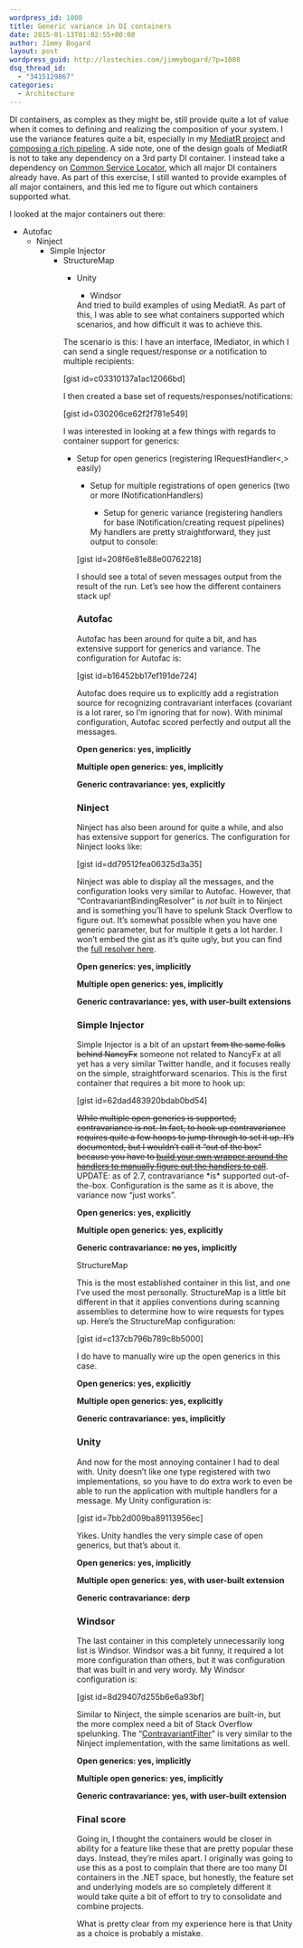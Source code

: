 ```yaml
---
wordpress_id: 1008
title: Generic variance in DI containers
date: 2015-01-13T01:02:55+00:00
author: Jimmy Bogard
layout: post
wordpress_guid: http://lostechies.com/jimmybogard/?p=1008
dsq_thread_id:
  - "3415129867"
categories:
  - Architecture
---
```

DI containers, as complex as they might be, still provide quite a lot of value when it comes to defining and realizing the composition of your system. I use the variance features quite a bit, especially in my [MediatR project](https://github.com/jbogard/MediatR) and [composing a rich pipeline](http://lostechies.com/jimmybogard/2014/09/09/tackling-cross-cutting-concerns-with-a-mediator-pipeline/). A side note, one of the design goals of MediatR is not to take any dependency on a 3rd party DI container. I instead take a dependency on [Common Service Locator](https://commonservicelocator.codeplex.com/), which all major DI containers already have. As part of this exercise, I still wanted to provide examples of all major containers, and this led me to figure out which containers supported what.

I looked at the major containers out there:

  * Autofac 
      * Ninject 
          * Simple Injector 
              * StructureMap 
                  * Unity 
                      * Windsor</ul> 
                    And tried to build examples of using MediatR. As part of this, I was able to see what containers supported which scenarios, and how difficult it was to achieve this.
                    
                    The scenario is this: I have an interface, IMediator, in which I can send a single request/response or a notification to multiple recipients:
                    
                    [gist id=c03310137a1ac12066bd]
                    
                    I then created a base set of requests/responses/notifications:
                    
                    [gist id=030206ce62f2f781e549]
                    
                    I was interested in looking at a few things with regards to container support for generics:
                    
                      * Setup for open generics (registering IRequestHandler<,> easily) 
                          * Setup for multiple registrations of open generics (two or more INotificationHandlers) 
                              * Setup for generic variance (registering handlers for base INotification/creating request pipelines)</ul> 
                            My handlers are pretty straightforward, they just output to console:
                            
                            [gist id=208f6e81e88e00762218]
                            
                            I should see a total of seven messages output from the result of the run. Let’s see how the different containers stack up!
                            
                            ### Autofac
                            
                            Autofac has been around for quite a bit, and has extensive support for generics and variance. The configuration for Autofac is:
                            
                            [gist id=b16452bb17ef191de724]
                            
                            Autofac does require us to explicitly add a registration source for recognizing contravariant interfaces (covariant is a lot rarer, so I’m ignoring that for now). With minimal configuration, Autofac scored perfectly and output all the messages.
                            
                            **Open generics: yes, implicitly**
                            
                            **Multiple open generics: yes, implicitly**
                            
                            **Generic contravariance: yes, explicitly**
                            
                            ### Ninject
                            
                            Ninject has also been around for quite a while, and also has extensive support for generics. The configuration for Ninject looks like:
                            
                            [gist id=dd79512fea06325d3a35]
                            
                            Ninject was able to display all the messages, and the configuration looks very similar to Autofac. However, that “ContravariantBindingResolver” is _not_ built in to Ninject and is something you’ll have to spelunk Stack Overflow to figure out. It’s somewhat possible when you have one generic parameter, but for multiple it gets a lot harder. I won’t embed the gist as it’s quite ugly, but you can find the [full resolver here](https://gist.github.com/jbogard/ee8084b79d4f9faf2eb3).
                            
                            **Open generics: yes, implicitly**
                            
                            **Multiple open generics: yes, implicitly**
                            
                            **Generic contravariance: yes, with user-built extensions**
                            
                            ### Simple Injector
                            
                            Simple Injector is a bit of an upstart <strike>from the same folks behind NancyFx</strike> someone not related to NancyFx at all yet has a very similar Twitter handle, and it focuses really on the simple, straightforward scenarios. This is the first container that requires a bit more to hook up:
                            
                            [gist id=62dad483920bdab0bd54]
                            
                            <strike>While multiple open generics is supported, contravariance is not. In fact, to hook up contravariance requires quite a few hoops to jump through to set it up. It’s documented, but I wouldn’t call it “out of the box” because you have to </strike>[<strike>build your own wrapper around the handlers to manually figure out the handlers to call</strike>](http://simpleinjector.readthedocs.org/en/latest/advanced.html#covariance-contravariance). UPDATE: as of 2.7, contravariance \*is\* supported out-of-the-box. Configuration is the same as it is above, the variance now “just works”.
                            
                            **Open generics: yes, explicitly**
                            
                            **Multiple open generics: yes, explicitly**
                            
                            **Generic contravariance: <strike>no</strike> yes, implicitly**
                            
                            StructureMap
                            
                            This is the most established container in this list, and one I’ve used the most personally. StructureMap is a little bit different in that it applies conventions during scanning assemblies to determine how to wire requests for types up. Here’s the StructureMap configuration:
                            
                            [gist id=c137cb796b789c8b5000]
                            
                            I do have to manually wire up the open generics in this case.
                            
                            **Open generics: yes, explicitly**
                            
                            **Multiple open generics: yes, explicitly**
                            
                            **Generic contravariance: yes, implicitly**
                            
                            ### Unity
                            
                            And now for the most annoying container I had to deal with. Unity doesn’t like one type registered with two implementations, so you have to do extra work to even be able to run the application with multiple handlers for a message. My Unity configuration is:
                            
                            [gist id=7bb2d009ba89113956ec]
                            
                            Yikes. Unity handles the very simple case of open generics, but that’s about it.
                            
                            **Open generics: yes, implicitly**
                            
                            **Multiple open generics: yes, with user-built extension**
                            
                            **Generic contravariance: derp**
                            
                            ### Windsor
                            
                            The last container in this completely unnecessarily long list is Windsor. Windsor was a bit funny, it required a lot more configuration than others, but it was configuration that was built in and very wordy. My Windsor configuration is:
                            
                            [gist id=8d29407d255b6e6a93bf]
                            
                            Similar to Ninject, the simple scenarios are built-in, but the more complex need a bit of Stack Overflow spelunking. The “[ContravariantFilter](https://gist.github.com/jbogard/801c1d4f9c938b3982a9)” is very similar to the Ninject implementation, with the same limitations as well.
                            
                            **Open generics: yes, implicitly**
                            
                            **Multiple open generics: yes, implicitly**
                            
                            **Generic contravariance: yes, with user-built extension**
                            
                            ### Final score
                            
                            Going in, I thought the containers would be closer in ability for a feature like these that are pretty popular these days. Instead, they’re miles apart. I originally was going to use this as a post to complain that there are too many DI containers in the .NET space, but honestly, the feature set and underlying models are so completely different it would take quite a bit of effort to try to consolidate and combine projects.
                            
                            What is pretty clear from my experience here is that Unity as a choice is probably a mistake.
